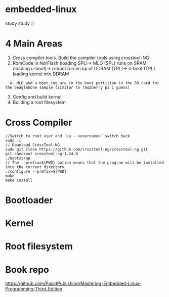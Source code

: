 # embedded-linux
study study :)

# 4 Main Areas
1. Cross compiler tools. Build the compiler tools using crosstool-NG
2. RomCode in NorFlash (loading SPL)-> MLO (SPL) runs on SRAM (loading u-boot)-> u-boot run on up of DDRAM (TPL)-> u-boot (TPL) loading kernel into DDRAM
```
  a. MLO and u-boot.img are in the boot partition in the SD card for the beaglebone sample (similar to raspberry pi i guess)
```
3. Config and build kernel
4. Building a root filesystem 

# Cross Compiler

```
//Switch to root user and `su - <username>` switch back
sudo -i
// Download CrossTool-NG
sudo git clone https://github.com/crosstool-ng/crosstool-ng.git
git checkout crosstool-ng-1.24.0
./bootstrap
// The --prefix=${PWD} option means that the program will be installed into the current directory
./configure --prefix=${PWD}
make
make install
```

# Bootloader 

# Kernel 

# Root filesystem 




# Book repo
https://github.com/PacktPublishing/Mastering-Embedded-Linux-Programming-Third-Edition
